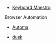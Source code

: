 - [Keyboard Maestro](https://sspai.com/post/36442)

Browser Automation

- [Automa](https://www.automa.site/)

- [dusk](https://github.com/laravel/dusk)